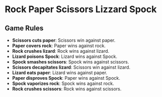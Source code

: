 # Rock Paper Scissors Lizzard Spock

## Game Rules
 * **Scissors cuts paper**: Scissors win against paper.
 * **Paper covers rock**: Paper wins against rock.
 * **Rock crushes lizard**: Rock wins against lizard.
 * **Lizard poisons Spock**: Lizard wins against Spock.
 * **Spock smashes scissors**: Spock wins against scissors.
 * **Scissors decapitates lizard**: Scissors win against lizard.
 * **Lizard eats paper**: Lizard wins against paper.
 * **Paper disproves Spock**: Paper wins against Spock.
 * **Spock vaporizes rock**: Spock wins against rock.
 * **Rock crushes scissors**: Rock wins against scissors. 